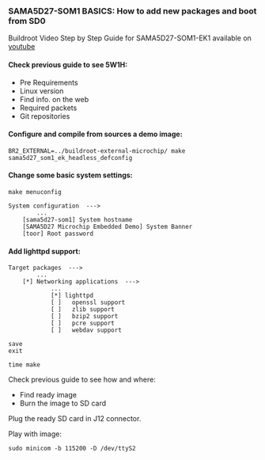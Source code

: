 ### SAMA5D27-SOM1 BASICS: How to add new packages and boot from SD0

Buildroot Video Step by Step Guide for SAMA5D27-SOM1-EK1 available on [youtube](https://www.youtube.com/)

#### Check previous guide to see 5W1H:
- Pre Requirements
- Linux version
- Find info. on the web
- Required packets
- Git repositories

#### Configure and compile from sources a demo image:
```
BR2_EXTERNAL=../buildroot-external-microchip/ make sama5d27_som1_ek_headless_defconfig
```

#### Change some basic system settings: 
```
make menuconfig

System configuration  --->
        ...
    [sama5d27-som1] System hostname
    [SAMA5D27 Microchip Embedded Demo] System Banner
    [toor] Root password
```

#### Add lighttpd support: 
```
Target packages  --->
        ...
    [*] Networking applications  --->
            ...
            [*] lighttpd
            [ ]   openssl support
            [ ]   zlib support
            [ ]   bzip2 support
            [ ]   pcre support
            [ ]   webdav support

save
exit

time make
```

Check previous guide to see how and where:
- Find ready image
- Burn the image to SD card

Plug the ready SD card in J12 connector.

Play with image:
```
sudo minicom -b 115200 -D /dev/ttyS2
```
